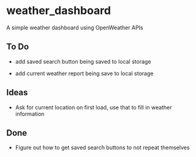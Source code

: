 # weather_dashboard
A simple weather dashboard using OpenWeather APIs

## To Do

* add saved search button being saved to local storage

* add current weather report being save to local storage


## Ideas

* Ask for current location on first load, use that to fill in weather information

## Done

* Figure out how to get saved search buttons to not repeat themselves




